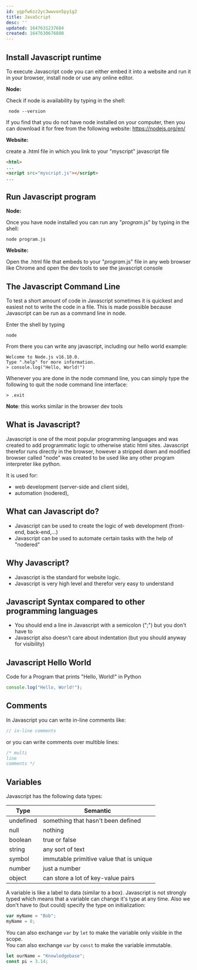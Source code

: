 ```yaml
---
id: ygpfw6zz2yc3wwvon5py1g2
title: JavaScript
desc: ''
updated: 1647631237684
created: 1647630676880
---
```


## Install Javascript runtime

To execute Javascript code you can either embed it into a website and run it in your browser, install node or use any online editor.

**Node:**

Check if node is availability by typing in the shell:

```shell
 node --version
```

If you find that you do not have node installed on your computer, then you can download it for free from the following website: https://nodejs.org/en/

**Website:**

create a .html file in which you link to your "myscript" javascript file

```html
<html>
...
<script src="myscript.js"></script>
...
```

## Run Javascript program

**Node:**

Once you have node installed you can run any "_program_.js" by typing in the shell:

```shell
node program.js
```

**Website:**

Open the .html file that embeds to your "_program_.js" file in any web browser like Chrome and open the dev tools to see the javascript console


## The Javascript Command Line

To test a short amount of code in Javascript sometimes it is quickest and easiest not to write the code in a file. This is made possible because Javascript can be run as a command line in node.

Enter the shell by typing

```shell
node
```

From there you can write any javascript, including our hello world example:

```shell
Welcome to Node.js v16.10.0.
Type ".help" for more information.
> console.log("Hello, World!")
```

Whenever you are done in the node command line, you can simply type the following to quit the node command line interface:

```shell
> .exit
```

**Note**: this works similar in the browser dev tools

## What is Javascript?

Javascript is one of the most popular programming languages and was created to add programmatic logic to otherwise static html sites. Javascript therefor runs directly in the browser, however a stripped down and modified browser called "node" was created to be used like any other program interpreter like python.

It is used for:

- web development (server-side and client side),
- automation (nodered),

## What can Javascript do?

- Javascript can be used to create the logic of web development (front-end, back-end,...)
- Javascript can be used to automate certain tasks with the help of "nodered"

## Why Javascript?

- Javascript is the standard for website logic.
- Javascript is very high level and therefor very easy to understand

## Javascript Syntax compared to other programming languages

- You should end a line in Javascript with a semicolon (";") but you don't have to
- Javascript also doesn't care about indentation (but you should anyway for visibility)

## Javascript Hello World

Code for a Program that prints "Hello, World!" in Python

```javascript
console.log("Hello, World!");
```

## Comments

In Javascript you can write in-line comments like:

```javascript
// in-line comments
```

or you can write comments over multible lines:
```javascript
/* multi
line
comments */
```

## Variables

Javascript has the following data types:

| Type   | Semantic    |
|--------------- | --------------- |
| undefined   | something that hasn't been defined   |
| null   | nothing |
| boolean   | true or false  |
| string  | any sort of text  |
| symbol | immutable primitive value that is unique |
| number | just a number |
| object | can store a lot of key-value pairs |

A variable is like a label to data (similar to a box).
Javascript is not strongly typed which means that a variable can change it's type at any time.
Also we don't have to (but could) specify the type on initialization:

```javascript
var myName = "Bob";
myName = 8;
```

You can also exchange `var` by `let` to make the variable only visible in the scope. <br>
You can also exchange `var` by `const`  to make the variable immutable.

```javascript
let ourName = "Knowledgebase";
const pi = 3.14;
```